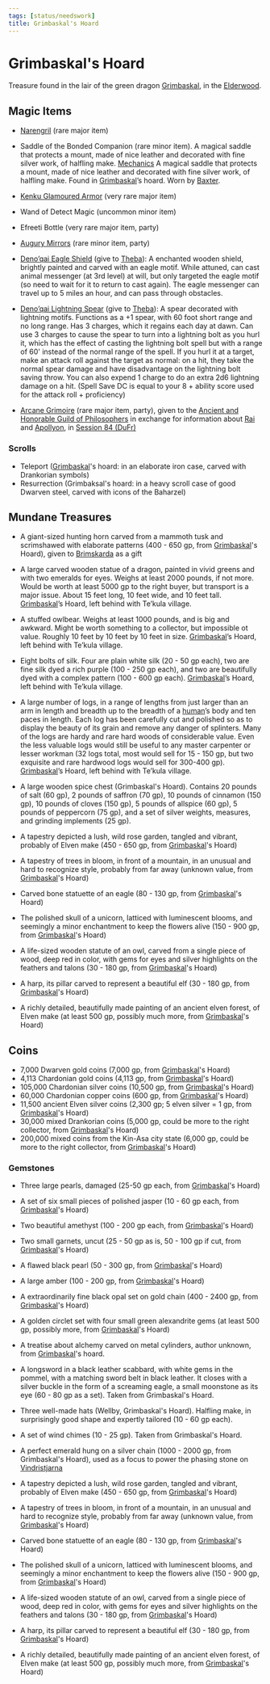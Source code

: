 ```yaml
---
tags: [status/needswork]
title: Grimbaskal's Hoard
---
```


# Grimbaskal's Hoard

Treasure found in the lair of the green dragon [Grimbaskal](<../../../people/other-nonhumans/mezzar.md>), in the [Elderwood](<../../../gazetteer/chasa-nahadi-watershed/elderwood.md>).

## Magic Items

- [Narengril](<notable-items/narengril.md>) (rare major item)


- Saddle of the Bonded Companion (rare minor item). A magical saddle that protects a mount, made of nice leather and decorated with fine silver work, of halfling make. [Mechanics](https://www.dndbeyond.com/magic-items/5346718-saddle-of-the-bonded-companion) A magical saddle that protects a mount, made of nice leather and decorated with fine silver work, of halfling make. Found in [Grimbaskal](<../../../people/other-nonhumans/mezzar.md>)’s hoard. Worn by [Baxter](<../../../people/pcs/dunmar-fellowship/companions/baxter.md>). 

- [Kenku Glamoured Armor](<notable-items/kenku-glamoured-armor.md>) (very rare major item)
- Wand of Detect Magic (uncommon minor item)
- Efreeti Bottle (very rare major item, party) 
- [Augury Mirrors](<notable-items/augury-mirrors.md>) (rare minor item, party)
- [Deno’qai Eagle Shield](https://www.dndbeyond.com/magic-items/5346731-denoqai-eagle-shield) (give to [Theba](<../../../people/deno-qai/theba.md>)): A enchanted wooden shield, brightly painted and carved with an eagle motif. While attuned, can cast animal messenger (at 3rd level) at will, but only targeted the eagle motif (so need to wait for it to return to cast again). The eagle messenger can travel up to 5 miles an hour, and can pass through obstacles. 
- [Deno’qai Lightning Spear](https://www.dndbeyond.com/magic-items/5346735-denoqai-lightning-spear) (give to [Theba](<../../../people/deno-qai/theba.md>)): A spear decorated with lightning motifs. Functions as a +1 spear, with 60 foot short range and no long range. Has 3 charges, which it regains each day at dawn. Can use 3 charges to cause the spear to turn into a lightning bolt as you hurl it, which has the effect of casting the lightning bolt spell but with a range of 60' instead of the normal range of the spell. If you hurl it at a target, make an attack roll against the target as normal: on a hit, they take the normal spear damage and have disadvantage on the lightning bolt saving throw. You can also expend 1 charge to do an extra 2d6 lightning damage on a hit. (Spell Save DC is equal to your 8 + ability score used for the attack roll + proficiency) 
- [Arcane Grimoire](<notable-items/arcane-grimoire.md>) (rare major item, party), given to the [Ancient and Honorable Guild of Philosophers](<../../../groups/tollen-guilds/ancient-and-honorable-guild-of-philosophers.md>) in exchange for information about [Rai](<../../../people/pcs/great-war/rai.md>) and [Apollyon](<../../../people/historical-figures/drankorian-emperors/apollyon.md>), in [Session 84 (DuFr)](<../session-notes/session-84-dufr.md>)

### Scrolls
- Teleport ([Grimbaskal](<../../../people/other-nonhumans/mezzar.md>)'s hoard: in an elaborate iron case, carved with Drankorian symbols) 
- Resurrection (Grimbaksal's hoard: in a heavy scroll case of good Dwarven steel, carved with icons of the Baharzel) 
## Mundane Treasures


- A giant-sized hunting horn carved from a mammoth tusk and scrimshawed with elaborate patterns (400 - 650 gp, from [Grimbaskal](<../../../people/other-nonhumans/mezzar.md>)'s Hoard), given to [Brimskarda](<../../../people/giants/brimskarda.md>) as a gift   
- A large carved wooden statue of a dragon, painted in vivid greens and with two emeralds for eyes. Weighs at least 2000 pounds, if not more. Would be worth at least 5000 gp to the right buyer, but transport is a major issue. About 15 feet long, 10 feet wide, and 10 feet tall. [Grimbaskal](<../../../people/other-nonhumans/mezzar.md>)’s Hoard, left behind with Te’kula village. 
- A stuffed owlbear. Weighs at least 1000 pounds, and is big and awkward. Might be worth something to a collector, but impossible ot value. Roughly 10 feet by 10 feet by 10 feet in size. [Grimbaskal](<../../../people/other-nonhumans/mezzar.md>)’s Hoard, left behind with Te’kula village. 
- Eight bolts of silk. Four are plain white silk (20 - 50 gp each), two are fine silk dyed a rich purple (100 - 250 gp each), and two are beautifully dyed with a complex pattern (100 - 600 gp each). [Grimbaskal](<../../../people/other-nonhumans/mezzar.md>)’s Hoard, left behind with Te’kula village. 
- A large number of logs, in a range of lengths from just larger than an arm in length and breadth up to the breadth of a [human](<../../../species/humans/humans.md>)’s body and ten paces in length. Each log has been carefully cut and polished so as to display the beauty of its grain and remove any danger of splinters. Many of the logs are hardy and rare hard woods of considerable value. Even the less valuable logs would still be useful to any master carpenter or lesser workman (32 logs total, most would sell for 15 - 150 gp, but two exquisite and rare hardwood logs would sell for 300-400 gp). [Grimbaskal](<../../../people/other-nonhumans/mezzar.md>)’s Hoard, left behind with Te’kula village. 

- A large wooden spice chest (Grimbaskal's Hoard). Contains 20 pounds of salt (60 gp), 2 pounds of saffron (70 gp), 10 pounds of cinnamon (150 gp), 10 pounds of cloves (150 gp), 5 pounds of allspice (60 gp), 5 pounds of peppercorn (75 gp), and a set of silver weights, measures, and grinding implements (25 gp).  


-  A tapestry depicted a lush, wild rose garden, tangled and vibrant, probably of Elven make (450 - 650 gp, from [Grimbaskal](<../../../people/other-nonhumans/mezzar.md>)'s Hoard) 
- A tapestry of trees in bloom, in front of a mountain, in an unusual and hard to recognize style, probably from far away (unknown value, from [Grimbaskal](<../../../people/other-nonhumans/mezzar.md>)'s Hoard) 
- Carved bone statuette of an eagle (80 - 130 gp, from [Grimbaskal](<../../../people/other-nonhumans/mezzar.md>)'s Hoard) 
- The polished skull of a unicorn, latticed with luminescent blooms, and seemingly a minor enchantment to keep the flowers alive (150 - 900 gp, from [Grimbaskal](<../../../people/other-nonhumans/mezzar.md>)'s Hoard) 
- A life-sized wooden statute of an owl, carved from a single piece of wood, deep red in color, with gems for eyes and silver highlights on the feathers and talons (30 - 180 gp, from [Grimbaskal](<../../../people/other-nonhumans/mezzar.md>)'s Hoard)
- A harp, its pillar carved to represent a beautiful elf (30 - 180 gp, from [Grimbaskal](<../../../people/other-nonhumans/mezzar.md>)'s Hoard)
- A richly detailed, beautifully made painting of an ancient elven forest, of Elven make (at least 500 gp, possibly much more, from [Grimbaskal](<../../../people/other-nonhumans/mezzar.md>)'s Hoard) 
## Coins


- 7,000 Dwarven gold coins (7,000 gp, from [Grimbaskal](<../../../people/other-nonhumans/mezzar.md>)'s Hoard)
- 4,113 Chardonian gold coins (4,113 gp, from [Grimbaskal](<../../../people/other-nonhumans/mezzar.md>)'s Hoard)
- 105,000 Chardonian silver coins (10,500 gp, from [Grimbaskal](<../../../people/other-nonhumans/mezzar.md>)'s Hoard)
- 60,000 Chardonian copper coins (600 gp, from [Grimbaskal](<../../../people/other-nonhumans/mezzar.md>)'s Hoard)
- 11,500 ancient Elven silver coins (2,300 gp; 5 elven silver = 1 gp, from [Grimbaskal](<../../../people/other-nonhumans/mezzar.md>)'s Hoard)
- 30,000 mixed Drankorian coins (5,000 gp, could be more to the right collector, from [Grimbaskal](<../../../people/other-nonhumans/mezzar.md>)'s Hoard)
- 200,000 mixed coins from the Kin-Asa city state (6,000 gp, could be more to the right collector, from [Grimbaskal](<../../../people/other-nonhumans/mezzar.md>)'s Hoard)


### Gemstones

- Three large pearls, damaged (25-50 gp each, from [Grimbaskal](<../../../people/other-nonhumans/mezzar.md>)'s Hoard) 
- A set of six small pieces of polished jasper (10 - 60 gp each, from [Grimbaskal](<../../../people/other-nonhumans/mezzar.md>)'s Hoard) 
- Two beautiful amethyst (100 - 200 gp each, from [Grimbaskal](<../../../people/other-nonhumans/mezzar.md>)'s Hoard) 
- Two small garnets, uncut (25 - 50 gp as is, 50 - 100 gp if cut, from [Grimbaskal](<../../../people/other-nonhumans/mezzar.md>)'s Hoard) 
- A flawed black pearl (50 - 300 gp, from [Grimbaskal](<../../../people/other-nonhumans/mezzar.md>)'s Hoard) 
- A large amber (100 - 200 gp, from [Grimbaskal](<../../../people/other-nonhumans/mezzar.md>)'s Hoard) 
- A extraordinarily fine black opal set on gold chain (400 - 2400 gp, from [Grimbaskal](<../../../people/other-nonhumans/mezzar.md>)'s Hoard) 




- A golden circlet set with four small green alexandrite gems (at least 500 gp, possibly more, from [Grimbaskal](<../../../people/other-nonhumans/mezzar.md>)'s Hoard) 


- A treatise about alchemy carved on metal cylinders, author unknown, from [Grimbaskal](<../../../people/other-nonhumans/mezzar.md>)'s hoard.  



- A longsword in a black leather scabbard, with white gems in the pommel, with a matching sword belt in black leather. It closes with a silver buckle in the form of a screaming eagle, a small moonstone as its eye (60 - 80 gp as a set). Taken from Grimbaskal's Hoard. 
- Three well-made hats (Wellby, Grimbaskal's Hoard). Halfling make, in surprisingly good shape and expertly tailored (10 - 60 gp each).   
- A set of wind chimes (10 - 25 gp). Taken from Grimbaskal's Hoard.  

- A perfect emerald hung on a silver chain (1000 - 2000 gp, from Grimbaskal's Hoard), used as a focus to power the phasing stone on [Vindristjarna](<../../../things/ships/vindristjarna.md>) 


-  A tapestry depicted a lush, wild rose garden, tangled and vibrant, probably of Elven make (450 - 650 gp, from [Grimbaskal](<../../../people/other-nonhumans/mezzar.md>)'s Hoard) 
- A tapestry of trees in bloom, in front of a mountain, in an unusual and hard to recognize style, probably from far away (unknown value, from [Grimbaskal](<../../../people/other-nonhumans/mezzar.md>)'s Hoard) 
- Carved bone statuette of an eagle (80 - 130 gp, from [Grimbaskal](<../../../people/other-nonhumans/mezzar.md>)'s Hoard) 
- The polished skull of a unicorn, latticed with luminescent blooms, and seemingly a minor enchantment to keep the flowers alive (150 - 900 gp, from [Grimbaskal](<../../../people/other-nonhumans/mezzar.md>)'s Hoard) 
- A life-sized wooden statute of an owl, carved from a single piece of wood, deep red in color, with gems for eyes and silver highlights on the feathers and talons (30 - 180 gp, from [Grimbaskal](<../../../people/other-nonhumans/mezzar.md>)'s Hoard)
- A harp, its pillar carved to represent a beautiful elf (30 - 180 gp, from [Grimbaskal](<../../../people/other-nonhumans/mezzar.md>)'s Hoard)
- A richly detailed, beautifully made painting of an ancient elven forest, of Elven make (at least 500 gp, possibly much more, from [Grimbaskal](<../../../people/other-nonhumans/mezzar.md>)'s Hoard) 